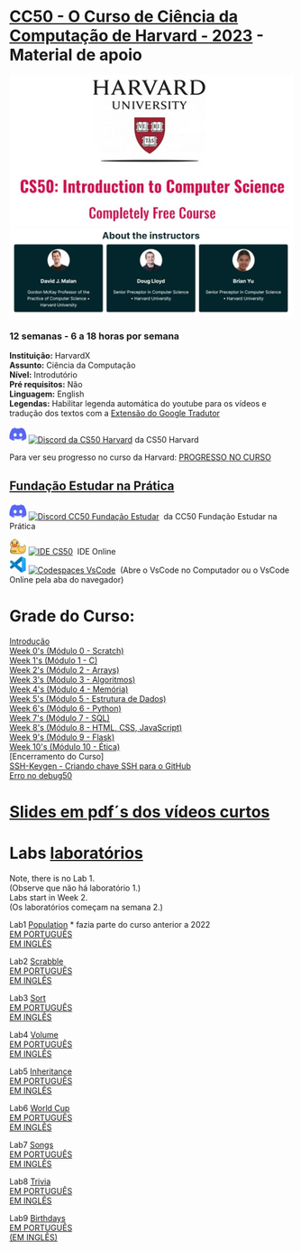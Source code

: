 # [CC50 - O Curso de Ciência da Computação de Harvard - 2023](https://learning.edx.org/course/course-v1:HarvardX+CS50+X/home?target="_blank") - Material de apoio   

<p align="center">
  <img src="assets/CS50.jpg" />
  <img src="assets/instrutores.jpg" />
</p>


### 12 semanas - 6 a 18 horas por semana  
**Instituição:** HarvardX  
**Assunto:** Ciência da Computação   
**Nível:** Introdutório  
**Pré requisitos:** Não  
**Linguagem:** English  
**Legendas:** Habilitar legenda automática do youtube para os vídeos e tradução dos textos com a [Extensão do Google Tradutor](https://chrome.google.com/webstore/detail/google-translate/aapbdbdomjkkjkaonfhkkikfgjllcleb?hl=pt)
 
<p align="left">
<a href="https://discord.gg/cs50" title="discord"><img src="assets/discord.svg" width=30 /></a>
<a href="https://discord.gg/cs50"><img src="https://img.shields.io/static/v1?logo=&label=&message=Discord&color=36393f&style=for-the-badge" alt="Discord da CS50 Harvard"></a> da CS50 Harvard
</p>

Para ver seu progresso no curso da Harvard:  [PROGRESSO NO CURSO](https://cs50.me/cs50x) 

## [Fundação Estudar na Prática](https://ead.napratica.org.br/)  
<p align="left">
<a href="https://discord.gg/cs50" title="discord"><img src="assets/discord.svg" width=30 /></a>
<a href="https://discord.gg/rhdVEp7u"><img src="https://img.shields.io/static/v1?logo=&label=&message=Discord&color=36393f&style=for-the-badge" alt="Discord CC50 Fundação Estudar"></a> &nbsp;da CC50 Fundação Estudar na Prática
</p>

<a href="https://ide.cs50.io/" title="IDE CS50"><img src="assets/idecs50.svg" width=30 /></a>
<a href="https://ide.cs50.io/"><img src="https://img.shields.io/static/v1?logo=&label=&message=IDE-CS50&color=655BE1&style=for-the-badge" alt="IDE CS50"></a> &nbsp;IDE Online  
<a href="https://code.cs50.io/" title="Codespace - Visual Studio Code"><img src="assets/vscode.png" width=30 /></a>
<a href="https://code.cs50.io/"><img src="https://img.shields.io/static/v1?logo=vscode&label=&message=Codespace&color=655BE1&style=for-the-badge" alt="Codespaces VsCode"></a> &nbsp;(Abre o VsCode no Computador ou o VsCode Online pela aba do navegador)  


# Grade do Curso:
[Introdução](introducao.md)  
[Week 0's (Módulo 0 - Scratch)](0-Scratch.md)  
[Week 1's (Módulo 1 - C)](1-C.md)    
[Week 2's (Módulo 2 - Arrays)](2-Arrays.md)  
[Week 3's (Módulo 3 - Algoritmos)](3-Algoritmos.md)  
[Week 4's (Módulo 4 - Memória)](4-Memoria.md)  
[Week 5's (Módulo 5 - Estrutura de Dados)](5-EstruturaDeDados.md)  
[Week 6's (Módulo 6 - Python)](6-Python.md)  
[Week 7's (Módulo 7 - SQL)](7-Sql.md)  
[Week 8's (Módulo 8 - HTML, CSS, JavaScript)](8-HtmlCssJs.md)  
[Week 9's (Módulo 9 - Flask)](9-Flask.md)  
[Week 10's (Módulo 10 - Ética)](10-Ética.md)  
[Encerramento do Curso]  
[SSH-Keygen - Criando chave SSH para o GitHub](ssh-keygen.md)  
[Erro no debug50](https://patyfil.github.io/cs50-cc50-harvard/debug50)

# [Slides em pdf´s dos vídeos curtos](https://cs50.harvard.edu/college/2022/fall/shorts/)

# Labs [laboratórios](https://cs50.harvard.edu/x/2022/labs/)  

Note, there is no Lab 1.  
(Observe que não há laboratório 1.)  
Labs start in Week 2.  
(Os laboratórios começam na semana 2.)  

Lab1 [Population](https://patyfil.github.io/cs50-cc50-harvard/semana1/lab1-population) * fazia parte do curso anterior a 2022  
[EM PORTUGUÊS](https://patyfil.github.io/cs50-cc50-harvard/semana1/lab1-population)  
[EM INGLÊS](https://cs50.harvard.edu/x/2021/labs/1/population/)  


Lab2 [Scrabble](https://patyfil.github.io/cs50-cc50-harvard/semana2/scrabble)  
[EM PORTUGUÊS](https://patyfil.github.io/cs50-cc50-harvard/semana2/scrabble)  
[EM INGLÊS](https://cs50.harvard.edu/x/2022/labs/2/)  

Lab3 [Sort](https://patyfil.github.io/cs50-cc50-harvard/semana3/sort)  
[EM PORTUGUÊS](https://patyfil.github.io/cs50-cc50-harvard/semana3/sort)  
[EM INGLÊS](https://cs50.harvard.edu/x/2022/labs/3/)  

Lab4 [Volume](https://patyfil.github.io/cs50-cc50-harvard/semana4/volume)  
[EM PORTUGUÊS](https://patyfil.github.io/cs50-cc50-harvard/semana4/volume)  
[EM INGLÊS](https://cs50.harvard.edu/x/2022/labs/4/)  

Lab5 [Inheritance](https://patyfil.github.io/cs50-cc50-harvard/semana5/inheritance)  
[EM PORTUGUÊS](https://patyfil.github.io/cs50-cc50-harvard/semana5/inheritance)  
[EM INGLÊS](https://cs50.harvard.edu/x/2022/labs/5/)  

Lab6 [World Cup](https://patyfil.github.io/cs50-cc50-harvard/semana6/world-cup)  
[EM PORTUGUÊS](https://patyfil.github.io/cs50-cc50-harvard/semana6/world-cup)  
[EM INGLÊS](https://cs50.harvard.edu/x/2022/labs/6/)  

Lab7 [Songs](https://patyfil.github.io/cs50-cc50-harvard/semana7/songs)  
[EM PORTUGUÊS](https://patyfil.github.io/cs50-cc50-harvard/semana7/songs)  
[EM INGLÊS](https://cs50.harvard.edu/x/2022/labs/7/)  

Lab8 [Trivia](https://patyfil.github.io/cs50-cc50-harvard/semana8/trivia)  
[EM PORTUGUÊS](https://patyfil.github.io/cs50-cc50-harvard/semana8/trivia)  
[EM INGLÊS](https://cs50.harvard.edu/x/2022/labs/8/)  

Lab9 [Birthdays](https://patyfil.github.io/cs50-cc50-harvard/semana9/birthdays)  
[EM PORTUGUÊS](https://patyfil.github.io/cs50-cc50-harvard/semana9/birthdays)  
[(EM INGLÊS)](https://cs50.harvard.edu/x/2022/labs/9/)  
